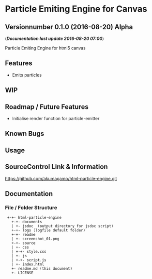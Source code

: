 # Particle Emiting Engine for Canvas
## Versionnumber 0.1.0 (2016-08-20) Alpha
(***Documentation last update 2016-08-20 07:00***)  

Particle Emiting Engine for html5 canvas

## Features
* Emits particles

## WIP    

## Roadmap / Future Features
* Initialise render function for particle-emitter

## Known Bugs

## Usage

## SourceControl Link & Information
https://github.com/akumagamo/html-particle-engine.git

## Documentation

### File / Folder Structure

     +-+- html-particle-engine
       +-+- documents
       | +- jsdoc  (output directory for jsdoc script)
       +-+- logs (logfile default folder)
       +-+- readme
       | +- screenshot_01.png
       +-+- source
       | +- css
       | +-+- style.css
       | +- js
       | +-+- script.js
       | +- index.html
       +- readme.md (this document)
       +- LICENSE
